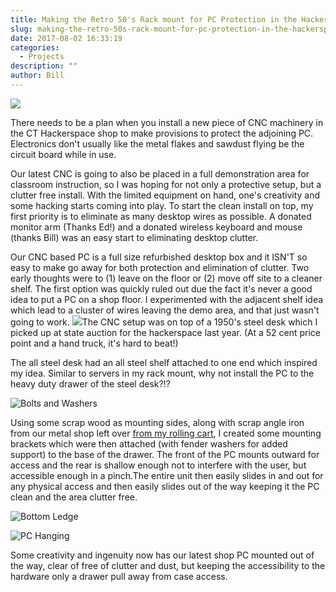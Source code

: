 ```yaml
---
title: Making the Retro 50's Rack mount for PC Protection in the Hackerspace Shop
slug: making-the-retro-50s-rack-mount-for-pc-protection-in-the-hackerspace-shop
date: 2017-08-02 16:33:19
categories:
  - Projects
description: ""
author: Bill
---
```


![](/uploads/2017/08/PC-hanging-from-drawer-e1501708701319.jpg)

There needs to be a plan when you install a new piece of CNC machinery in the CT Hackerspace shop to make provisions to protect the adjoining PC. Electronics don't usually like the metal flakes and sawdust flying be the circuit board while in use.

Our latest CNC is going to also be placed in a full demonstration area for classroom instruction, so I was hoping for not only a protective setup, but a clutter free install. With the limited equipment on hand, one's creativity and some hacking starts coming into play. To start the clean install on top, my first priority is to eliminate as many desktop wires as possible. A donated monitor arm (Thanks Ed!) and a donated wireless keyboard and mouse (thanks Bill) was an easy start to eliminating desktop clutter.

Our CNC based PC is a full size refurbished desktop box and it ISN'T so easy to make go away for both protection and elimination of clutter. Two early thoughts were to (1) leave on the floor or (2) move off site to a cleaner shelf. The first option was quickly ruled out due the fact it's never a good idea to put a PC on a shop floor. I experimented with the adjacent shelf idea which lead to a cluster of wires leaving the demo area, and that just wasn't going to work. ![](/uploads/2017/08/PC-and-Drawer.jpg)The CNC setup was on top of a 1950's steel desk which I picked up at state auction for the hackerspace last year. (At a 52 cent price point and a hand truck, it's hard to beat!)

The all steel desk had an all steel shelf attached to one end which inspired my idea. Similar to servers in my rack mount, why not install the PC to the heavy duty drawer of the steel desk?!?

![Bolts and Washers](/uploads/2017/08/bolts-and-washers-to-drawer.jpg)

Using some scrap wood as mounting sides, along with scrap angle iron from our metal shop left over [from my rolling cart](/blog/the-creation-of-the-ct-hackerspace-rolling-whiteboard-stackable-chair-cart/), I created some mounting brackets which were then attached (with fender washers for added support) to the base of the drawer. The front of the PC mounts outward for access and the rear is shallow enough not to interfere with the user, but accessible enough in a pinch.The entire unit then easily slides in and out for any physical access and then easily slides out of the way keeping it the PC clean and the area clutter free.

![Bottom Ledge](/uploads/2017/08/bottom-ledge.jpg)

![PC Hanging](/uploads/2017/08/PC-hanging-from-drawer-rear.jpg)

Some creativity and ingenuity now has our latest shop PC mounted out of the way, clear of free of clutter and dust, but keeping the accessibility to the hardware only a drawer pull away from case access.

